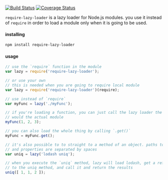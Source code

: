 [![Build Status](https://travis-ci.org/minond/require-lazy-loader.svg?branch=master)](https://travis-ci.org/minond/require-lazy-loader)
[![Coverage Status](https://coveralls.io/repos/minond/require-lazy-loader/badge.png?branch=master)](https://coveralls.io/r/minond/require-lazy-loader?branch=master)

`require-lazy-loader` is a lazy loader for Node.js modules. you use it instead
of `require` in order to load a module only when it is going to be used.

#### installing

```bash
npm install require-lazy-loader
```

#### usage

```js
// use the `require` function in the module
var lazy = require('require-lazy-loader');

// or use your own
// this is needed when you are going to require local module
var lazy = require('require-lazy-loader')(require);

// use instead of `require`
var myFunc = lazy('./myFunc');

// if you're loading a function, you can just call the lazy loader the same you
// would the actual module
myFunc(1, 2, 3);

// you can also load the whole thing by calling `.get()`
myFunc = myFunc.get();

// it's also possible to to straight to a method of an object. paths to methods
// and properties are separated by spaces
var uniq = lazy('lodash uniq');

// when you execute the `uniq` method, lazy will load lodash, get a reference
// to the uniq method, and call it and return the results
uniq([ 1, 1, 2 ]);
```
